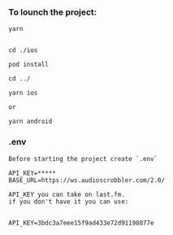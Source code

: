### To lounch the project:

```
yarn


cd ./ios

pod install

cd ../

yarn ios

or

yarn android
```

### .env

```
Before starting the project create `.env`

API_KEY=*****
BASE_URL=https://ws.audioscrobbler.com/2.0/

API_KEY you can take on last.fm.
if you don't have it you can use:


API_KEY=3bdc3a7eee15f9ad433e72d91198877e

```

